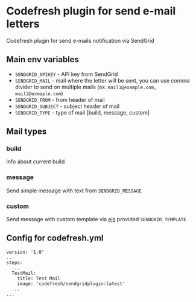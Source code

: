 # Codefresh plugin for send e-mail letters

Codefresh plugin for send e-mails notification via SendGrid

## Main env variables
- `SENDGRID_APIKEY` - API key from SendGrid
- `SENDGRID_MAIL` - mail where the letter will be sent, you can use _comma_ divider to send on multiple mails (ex. `mail1@example.com, mail2@exmaple.com`)
- `SENDGRID_FROM` - from header of mail
- `SENDGRID_SUBJECT` - subject header of mail
- `SENDGRID_TYPE` - type of mail [build, message, custom]

## Mail types
### build
Info about current build
### message
Send simple message with text from `SENDGRID_MESSAGE`
### custom
Send message with custom template via [ejs](https://www.npmjs.com/package/ejs) provided `SENDGRID_TEMPLATE`

## Config for codefresh.yml
```
version: '1.0'
...
steps:
  ...
  TestMail:
    title: Test Mail
    image: 'codefresh/sendgridplugin:latest'
  ...
...
```